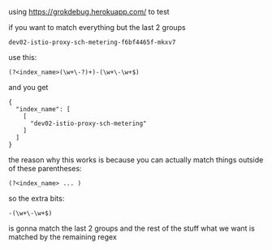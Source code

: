 using https://grokdebug.herokuapp.com/ to test

if you want to match everything but the last 2 groups

```
dev02-istio-proxy-sch-metering-f6bf4465f-mkxv7
```

use this:


```
(?<index_name>(\w+\-?)+)-(\w+\-\w+$)
```

and you get

```
{
  "index_name": [
    [
      "dev02-istio-proxy-sch-metering"
    ]
  ]
}
```


the reason why this works is because you can actually match things outside of these parentheses:

```
(?<index_name> ... )
```


so the extra bits:

```
-(\w+\-\w+$)
```

is gonna match the last 2 groups and the rest of the stuff what we want is matched by the remaining regex
